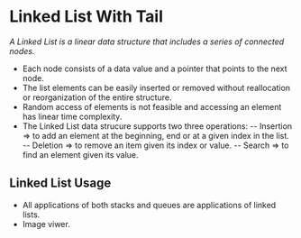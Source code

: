 # Linked List With Tail

_A Linked List is a linear data structure that includes a series of connected nodes._

- Each node consists of a data value and a pointer that points to the next node.
- The list elements can be easily inserted or removed without reallocation or reorganization of the entire structure.
- Random access of elements is not feasible and accessing an element has linear time complexity.
- The Linked List data strucure supports two three operations:
  -- Insertion => to add an element at the beginning, end or at a given index in the list.
  -- Deletion  => to remove an item given its index or value.
  -- Search    => to find an element given its value.

## Linked List Usage

- All applications of both stacks and queues are applications of linked lists.
- Image viwer.
